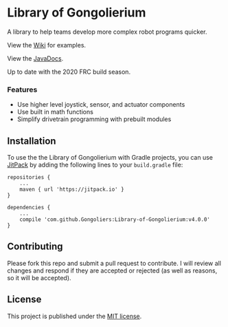# Library of Gongolierium
<!--[![Build Status](https://travis-ci.org/Gongoliers/Library-of-Gongolierium.svg?branch=master)](https://travis-ci.org/Gongoliers/Library-of-Gongolierium)-->

A library to help teams develop more complex robot programs quicker. 

View the [Wiki](https://github.com/Gongoliers/Library-of-Gongolierium/wiki) for examples.

View the [JavaDocs](https://gongoliers.github.io/Library-of-Gongolierium/).

Up to date with the 2020 FRC build season.

### Features
- Use higher level joystick, sensor, and actuator components
- Use built in math functions
- Simplify drivetrain programming with prebuilt modules

## Installation
To use the the Library of Gongolierium with Gradle projects, you can use [JitPack](https://jitpack.io/) by adding the following lines to your `build.gradle` file:

```Gradle
repositories {
    ...
    maven { url 'https://jitpack.io' }
}

dependencies {
    ...
    compile 'com.github.Gongoliers:Library-of-Gongolierium:v4.0.0'
}
```

## Contributing
Please fork this repo and submit a pull request to contribute. I will review all changes and respond if they are accepted or rejected (as well as reasons, so it will be accepted).

## License
This project is published under the [MIT license](LICENSE).

